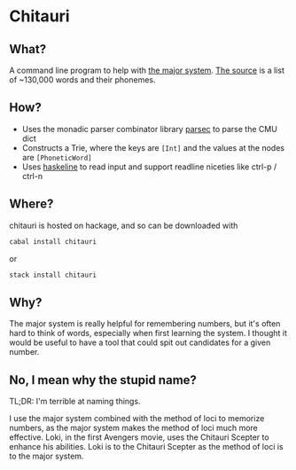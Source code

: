 # Chitauri

## What?

A command line program to help with [the
major system][1]. [The source][2] is a list of ~130,000 words and
their phonemes.

## How?

  - Uses the monadic parser combinator library [parsec][3] to parse the CMU dict
  - Constructs a Trie, where the keys are `[Int]` and the values at the nodes are `[PhoneticWord]`
  - Uses [haskeline][4] to read input and support readline niceties like ctrl-p / ctrl-n

## Where?

chitauri is hosted on hackage, and so can be downloaded with
```bash
cabal install chitauri
```
or
```bash
stack install chitauri
```

## Why?

The major system is really helpful for remembering numbers, but it's often hard to think of words, especially when first learning the system. I thought it would be useful to have a tool that could spit out candidates for a given number.

## No, I mean why the stupid name?

TL;DR: I'm terrible at naming things.

I use the major system combined with the method of loci to memorize numbers, as the major system makes the method of loci much more effective. Loki, in the first Avengers movie, uses the Chitauri Scepter to enhance his abilities. Loki is to the Chitauri Scepter as the method of loci is to the major system.

[1]: https://www.wikiwand.com/en/Mnemonic_major_system
[2]: http://www.speech.cs.cmu.edu/cgi-bin/cmudict
[3]: https://hackage.haskell.org/package/parsec
[4]: https://hackage.haskell.org/package/haskeline
